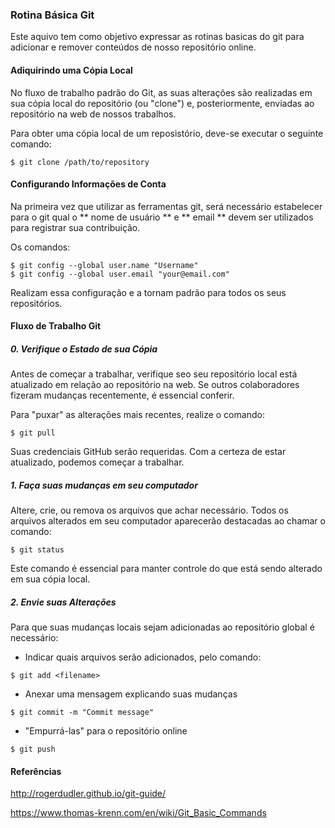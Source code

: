 ### Rotina Básica Git

Este aquivo tem como objetivo expressar as rotinas basicas do git para adicionar e remover conteúdos de nosso repositório online.

#### Adiquirindo uma Cópia Local

No fluxo de trabalho padrão do Git, as suas alterações são realizadas em sua cópia local do repositório (ou "clone") e, posteriormente, enviadas ao repositório na web de nossos trabalhos.

Para obter uma cópia local de um reposistório, deve-se executar o seguinte comando:

  ```
  $ git clone /path/to/repository
  ```

#### Configurando Informações de Conta

Na primeira vez que utilizar as ferramentas git, será necessário estabelecer para o git qual o ** nome de usuário ** e ** email ** devem ser utilizados para registrar sua contribuição.

Os comandos:
```
$ git config --global user.name "Username"
$ git config --global user.email "your@email.com"
```
Realizam essa configuração e a tornam padrão para todos os seus repositórios.

#### Fluxo de Trabalho Git

##### 0. Verifique o Estado de sua Cópia

Antes de começar a trabalhar, verifique seo seu repositório local está atualizado em relação ao repositório na web.
Se outros colaboradores fizeram mudanças recentemente, é essencial conferir.

Para "puxar" as alterações mais recentes, realize o comando:
```
$ git pull
```
Suas credenciais GitHub serão requeridas.
Com a certeza de estar atualizado, podemos começar a trabalhar.

##### 1. Faça suas mudanças em seu computador

Altere, crie, ou remova os arquivos que achar necessário.
Todos os arquivos alterados em seu computador aparecerão destacadas ao chamar o comando:
```
$ git status
```
Este comando é essencial para manter controle do que está sendo alterado em sua cópia local.

##### 2. Envie suas Alterações

Para que suas mudanças locais sejam adicionadas ao repositório global é necessário:
* Indicar quais arquivos serão adicionados, pelo comando:
```
$ git add <filename>
```
* Anexar uma mensagem explicando suas mudanças
```
$ git commit -m "Commit message"
```
* "Empurrá-las" para o repositório online
```
$ git push
```

#### Referências
http://rogerdudler.github.io/git-guide/

https://www.thomas-krenn.com/en/wiki/Git_Basic_Commands
